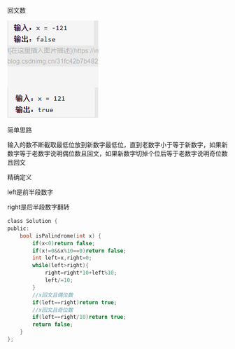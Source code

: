 回文数

![img](image/1627220247448.png)

简单思路

输入的数不断截取最低位放到新数字最低位，直到老数字小于等于新数字，如果新数字等于老数字说明偶位数且回文，如果新数字切掉个位后等于老数字说明奇位数且回文

精确定义

left是前半段数字

right是后半段数字翻转

```c
class Solution {
public:
    bool isPalindrome(int x) {
        if(x<0)return false;
        if(x!=0&&x%10==0)return false;
        int left=x,right=0;
        while(left>right){
            right=right*10+left%10;
            left/=10;
        }
        //x回文且偶位数
        if(left==right)return true;
        //x回文且奇位数
        if(left==right/10)return true;
        return false;
    }
};
```

